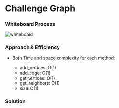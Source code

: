 # Challenge Graph 


### Whiteboard Process
![whiteboard](/Graph.jpg)

### Approach & Efficiency
- Both Time and space complexity for each method:

    - add_vertices: O(1)
    - add_edge: O(1)
    - get_vertices: O(1)
    - get_neighbors: O(1)
    - size: O(1)


### Solution


